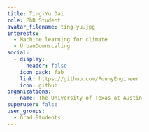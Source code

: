 ```yaml
---
title: Ting-Yu Dai
role: PhD Student
avatar_filename: ting-yu.jpg
interests:
  - Machine learning for climate
  - UrbanDownscaling
social:
  - display:
      header: false
    icon_pack: fab
    link: https://github.com/FunnyEngineer
    icon: github
organizations:
  - name: The University of Texas at Austin
superuser: false
user_groups:
  - Grad Students
---
```

